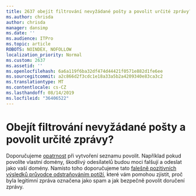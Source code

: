 ```yaml
---
title: 2637 obejít filtrování nevyžádané pošty a povolit určité zprávy?
ms.author: chrisda
author: chrisda
manager: dansimp
ms.date: ''
ms.audience: ITPro
ms.topic: article
ROBOTS: NOINDEX, NOFOLLOW
localization_priority: Normal
ms.custom: 2637
ms.assetid: ''
ms.openlocfilehash: 6a6a119f6ba32df474d44421f0571e882d1fe6ee
ms.sourcegitcommit: a2c866d2f3cdc1e18a33a5b2a4209340e83ca3c2
ms.translationtype: MT
ms.contentlocale: cs-CZ
ms.lasthandoff: 08/14/2019
ms.locfileid: "36406522"
---
```

# <a name="bypass-spam-filtering-to-allow-specific-messages"></a>Obejít filtrování nevyžádané pošty a povolit určité zprávy?

Doporučujeme [opatrnost](https://docs.microsoft.com/exchange/troubleshoot/antispam/cautions-against-bypassing-spam-filters) při vytvoření seznamu povolit. Například pokud povolíte vlastní domény, škodlivý odesílatelů budou moci falšují a odeslat jako vaší domény.  Namísto toho doporučujeme tato [falešně pozitivních výsledků průvodce odstraňováním potíží](https://docs.microsoft.com/office365/securitycompliance/prevent-email-from-being-marked-as-spam), které vám pomohou zjistit, proč byla legitimní zpráva označena jako spam a jak bezpečně povolit doručení zprávy.
